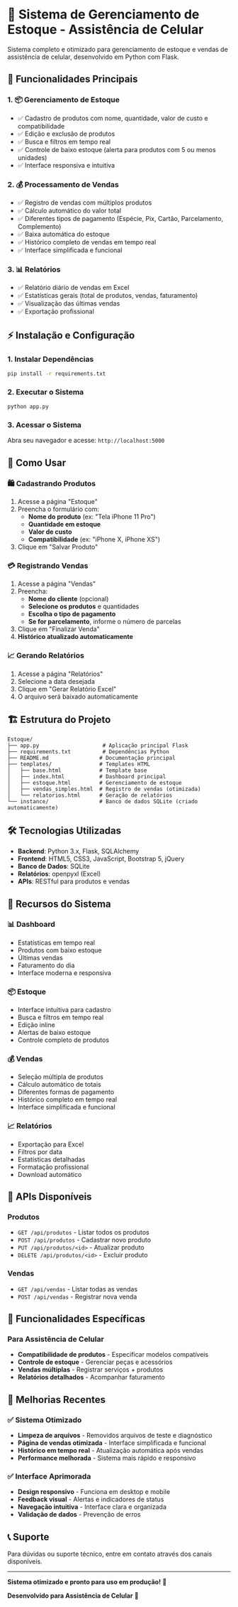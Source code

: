 # 📱 Sistema de Gerenciamento de Estoque - Assistência de Celular

Sistema completo e otimizado para gerenciamento de estoque e vendas de assistência de celular, desenvolvido em Python com Flask.

## 🚀 Funcionalidades Principais

### 1. 📦 Gerenciamento de Estoque
- ✅ Cadastro de produtos com nome, quantidade, valor de custo e compatibilidade
- ✅ Edição e exclusão de produtos
- ✅ Busca e filtros em tempo real
- ✅ Controle de baixo estoque (alerta para produtos com 5 ou menos unidades)
- ✅ Interface responsiva e intuitiva

### 2. 💰 Processamento de Vendas
- ✅ Registro de vendas com múltiplos produtos
- ✅ Cálculo automático do valor total
- ✅ Diferentes tipos de pagamento (Espécie, Pix, Cartão, Parcelamento, Complemento)
- ✅ Baixa automática do estoque
- ✅ Histórico completo de vendas em tempo real
- ✅ Interface simplificada e funcional

### 3. 📊 Relatórios
- ✅ Relatório diário de vendas em Excel
- ✅ Estatísticas gerais (total de produtos, vendas, faturamento)
- ✅ Visualização das últimas vendas
- ✅ Exportação profissional

## ⚡ Instalação e Configuração

### 1. Instalar Dependências
```bash
pip install -r requirements.txt
```

### 2. Executar o Sistema
```bash
python app.py
```

### 3. Acessar o Sistema
Abra seu navegador e acesse: `http://localhost:5000`

## 📖 Como Usar

### 🛍️ Cadastrando Produtos
1. Acesse a página "Estoque"
2. Preencha o formulário com:
   - **Nome do produto** (ex: "Tela iPhone 11 Pro")
   - **Quantidade em estoque**
   - **Valor de custo**
   - **Compatibilidade** (ex: "iPhone X, iPhone XS")
3. Clique em "Salvar Produto"

### 💳 Registrando Vendas
1. Acesse a página "Vendas"
2. Preencha:
   - **Nome do cliente** (opcional)
   - **Selecione os produtos** e quantidades
   - **Escolha o tipo de pagamento**
   - **Se for parcelamento**, informe o número de parcelas
3. Clique em "Finalizar Venda"
4. **Histórico atualizado automaticamente**

### 📈 Gerando Relatórios
1. Acesse a página "Relatórios"
2. Selecione a data desejada
3. Clique em "Gerar Relatório Excel"
4. O arquivo será baixado automaticamente

## 🏗️ Estrutura do Projeto

```
Estoque/
├── app.py                    # Aplicação principal Flask
├── requirements.txt          # Dependências Python
├── README.md                # Documentação principal
├── templates/               # Templates HTML
│   ├── base.html            # Template base
│   ├── index.html           # Dashboard principal
│   ├── estoque.html         # Gerenciamento de estoque
│   ├── vendas_simples.html  # Registro de vendas (otimizada)
│   └── relatorios.html      # Geração de relatórios
└── instance/                # Banco de dados SQLite (criado automaticamente)
```

## 🛠️ Tecnologias Utilizadas

- **Backend**: Python 3.x, Flask, SQLAlchemy
- **Frontend**: HTML5, CSS3, JavaScript, Bootstrap 5, jQuery
- **Banco de Dados**: SQLite
- **Relatórios**: openpyxl (Excel)
- **APIs**: RESTful para produtos e vendas

## 🎯 Recursos do Sistema

### 📊 Dashboard
- Estatísticas em tempo real
- Produtos com baixo estoque
- Últimas vendas
- Faturamento do dia
- Interface moderna e responsiva

### 📦 Estoque
- Interface intuitiva para cadastro
- Busca e filtros em tempo real
- Edição inline
- Alertas de baixo estoque
- Controle completo de produtos

### 💰 Vendas
- Seleção múltipla de produtos
- Cálculo automático de totais
- Diferentes formas de pagamento
- Histórico completo em tempo real
- Interface simplificada e funcional

### 📈 Relatórios
- Exportação para Excel
- Filtros por data
- Estatísticas detalhadas
- Formatação profissional
- Download automático

## 🔧 APIs Disponíveis

### Produtos
- `GET /api/produtos` - Listar todos os produtos
- `POST /api/produtos` - Cadastrar novo produto
- `PUT /api/produtos/<id>` - Atualizar produto
- `DELETE /api/produtos/<id>` - Excluir produto

### Vendas
- `GET /api/vendas` - Listar todas as vendas
- `POST /api/vendas` - Registrar nova venda

## 📱 Funcionalidades Específicas

### Para Assistência de Celular
- **Compatibilidade de produtos** - Especificar modelos compatíveis
- **Controle de estoque** - Gerenciar peças e acessórios
- **Vendas múltiplas** - Registrar serviços + produtos
- **Relatórios detalhados** - Acompanhar faturamento

## 🚀 Melhorias Recentes

### ✅ Sistema Otimizado
- **Limpeza de arquivos** - Removidos arquivos de teste e diagnóstico
- **Página de vendas otimizada** - Interface simplificada e funcional
- **Histórico em tempo real** - Atualização automática após vendas
- **Performance melhorada** - Sistema mais rápido e responsivo

### ✅ Interface Aprimorada
- **Design responsivo** - Funciona em desktop e mobile
- **Feedback visual** - Alertas e indicadores de status
- **Navegação intuitiva** - Interface clara e organizada
- **Validação de dados** - Prevenção de erros

## 📞 Suporte

Para dúvidas ou suporte técnico, entre em contato através dos canais disponíveis.

---

**Sistema otimizado e pronto para uso em produção!** 🎉

**Desenvolvido para Assistência de Celular** 📱 